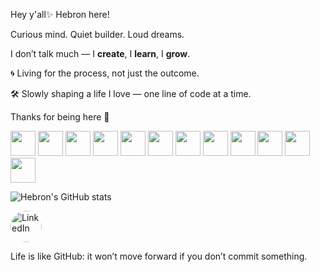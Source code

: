 Hey y'all✨ Hebron here!

Curious mind. Quiet builder. Loud dreams.

I don’t talk much — I **create**, I **learn**, I **grow**.

🌀 Living for the process, not just the outcome.

🛠️ Slowly shaping a life I love — one line of code at a time.

Thanks for being here 🤍

<img src="https://cdn.jsdelivr.net/gh/devicons/devicon/icons/html5/html5-original.svg" height="40"/> <img src="https://cdn.jsdelivr.net/gh/devicons/devicon/icons/css3/css3-original.svg" height="40"/>
<img src="https://cdn.jsdelivr.net/gh/devicons/devicon/icons/javascript/javascript-original.svg" height="40"/>
<img src="https://cdn.jsdelivr.net/gh/devicons/devicon/icons/react/react-original.svg" height="40"/>
<img src="https://cdn.jsdelivr.net/gh/devicons/devicon/icons/tailwindcss/tailwindcss-original.svg" height="40"/>
<img src="https://cdn.jsdelivr.net/gh/devicons/devicon/icons/bootstrap/bootstrap-plain.svg" height="40"/>
<img src="https://cdn.jsdelivr.net/gh/devicons/devicon/icons/cplusplus/cplusplus-original.svg" height="40"/>
<img src="https://cdn.jsdelivr.net/gh/devicons/devicon/icons/java/java-original.svg" height="40"/>
<img src="https://cdn.jsdelivr.net/gh/devicons/devicon/icons/nodejs/nodejs-original.svg" height="40"/>
<img src="https://cdn.jsdelivr.net/gh/devicons/devicon/icons/express/express-original.svg" height="40"/>
<img src="https://cdn.jsdelivr.net/gh/devicons/devicon/icons/mongodb/mongodb-original.svg" height="40"/>
<img src="https://cdn.jsdelivr.net/gh/devicons/devicon/icons/postgresql/postgresql-original.svg" height="40"/>




![Hebron's GitHub stats](https://github-readme-stats.vercel.app/api?username=HebronEnyew&show_icons=true&theme=radical)

<a href="https://www.linkedin.com/in/hebronenyew/" target="_blank">
  <img src="https://cdn.jsdelivr.net/gh/devicons/devicon/icons/linkedin/linkedin-original.svg" alt="LinkedIn" style="width:50px;height:50px;border-radius:50%;"/>
</a>


Life is like GitHub: it won’t move forward if you don’t commit something.
